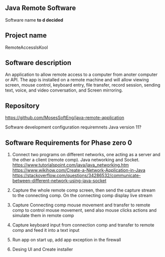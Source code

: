 ## Java Remote Software
Software name
**to d decided**

## Project name
RemoteAccessIsKool

## Software description
An application to allow remote access to a computer from anoter computer or API. The app is installed on a remote machine and will allow viewing screen, mouse control, keyboard entry, file transfer, record session, sending text, voice, and video conversation, and Screen mirroring.

## Repository
https://github.com/MosesSoftEng/java-remote-application

Software development configuration requiremnets
Java version 11?



## Software Requirements for Phase zero 0
1. Connect two programs on different networks, one acting as a server and the other a client (remote comp). 
Java networking and Socket.
https://www.tutorialspoint.com/java/java_networking.htm
https://www.wikihow.com/Create-a-Network-Application-in-Java
https://stackoverflow.com/questions/34286532/communicate-between-different-network-using-java-socket
2. Capture the whole remote comp screen, then send the capture stream to the connecting comp. On the connecting comp display live stream

3. Capture Connecting comp mouse movement and transfer to remote comp to control mouse movement, send also mouse clicks actions and simulate them in remote comp

4. Capture keyboard input from connection comp and transfer to remote comp and feed it into a text input

5. Run app on start up, add app exception in the firewall
6. Desing UI and Create installer